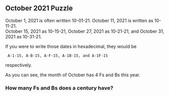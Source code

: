 ## October 2021 Puzzle

October 1, 2021 is often written 10-01-21.  October 11, 2021 is written as 10-11-21.  
October 15, 2021 as 10-15-21, October 27, 2021 as 10-21-21, and October 31, 2021 as 10-31-21.  

If you were to write those dates in hexadecimal, they would be 

``` A-1-15, A-B-15, A-F-15, A-1B-15, and A-1F-15```

respectively.  

As you can see, the month of October has 4 Fs and Bs this year.  

### How many Fs and Bs does a century have?

